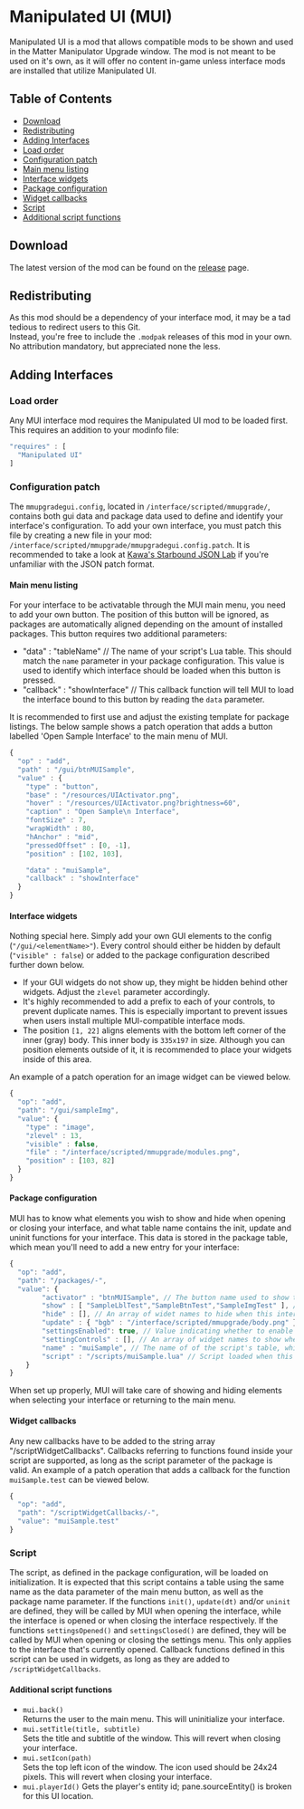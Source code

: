 # Manipulated UI (MUI)
Manipulated UI is a mod that allows compatible mods to be shown and used in the Matter Manipulator Upgrade window. The mod is not meant to be used on it's own, as it will offer no content in-game unless interface mods are installed that utilize Manipulated UI.


## Table of Contents
- [Download](#download)
- [Redistributing](#redistributing)
- [Adding Interfaces](#adding-interfaces)
 - [Load order](#load-order)
 - [Configuration patch](#configuration-patch)
 - [Main menu listing](#main-menu-listing)
 - [Interface widgets](#interface-widgets)
 - [Package configuration](#package-configuration)
 - [Widget callbacks](#widget-callbacks)
 - [Script](#script)
 - [Additional script functions](#additional-script-functions)

## Download
The latest version of the mod can be found on the [release](https://github.com/Silverfeelin/Starbound-ManipulatedUI/releases) page.

## Redistributing
As this mod should be a dependency of your interface mod, it may be a tad tedious to redirect users to this Git.  
Instead, you're free to include the `.modpak` releases of this mod in your own. No attribution mandatory, but appreciated none the less.

## Adding Interfaces

### Load order
Any MUI interface mod requires the Manipulated UI mod to be loaded first. This requires an addition to your modinfo file:

```javascript
"requires" : [
  "Manipulated UI"
]
```

### Configuration patch
The `mmupgradegui.config`, located in `/interface/scripted/mmupgrade/`, contains both gui data and package data used to define and identify your interface's configuration.
To add your own interface, you must patch this file by creating a new file in your mod: `/interface/scripted/mmupgrade/mmupgradegui.config.patch`. It is recommended to take a look at [Kawa's Starbound JSON Lab](http://helmet.kafuka.org/sbmods/json/) if you're unfamiliar with the JSON patch format.

#### Main menu listing
For your interface to be activatable through the MUI main menu, you need to add your own button. The position of this button will be ignored, as packages are automatically aligned depending on the amount of installed packages.
This button requires two additional parameters:
* "data" : "tableName" // The name of your script's Lua table. This should match the `name` parameter in your package configuration. This value is used to identify which interface should be loaded when this button is pressed.
* "callback" : "showInterface" // This callback function will tell MUI to load the interface bound to this button by reading the `data` parameter.

It is recommended to first use and adjust the existing template for package listings. The below sample shows a patch operation that adds a button labelled 'Open Sample Interface' to the main menu of MUI.
```javascript
{
  "op" : "add",
  "path" : "/gui/btnMUISample",
  "value" : {
    "type" : "button",
    "base" : "/resources/UIActivator.png",
    "hover" : "/resources/UIActivator.png?brightness=60",
    "caption" : "Open Sample\n Interface",
    "fontSize" : 7,
    "wrapWidth" : 80,
    "hAnchor" : "mid",
    "pressedOffset" : [0, -1],
    "position" : [102, 103],

    "data" : "muiSample",
    "callback" : "showInterface"
  }
}
```

#### Interface widgets
Nothing special here. Simply add your own GUI elements to the config (`"/gui/<elementName>"`). Every control should either be hidden by default (`"visible" : false`) or added to the package configuration described further down below.

* If your GUI widgets do not show up, they might be hidden behind other widgets. Adjust the `zlevel` parameter accordingly.
* It's highly recommended to add a prefix to each of your controls, to prevent duplicate names. This is especially important to prevent issues when users install multiple MUI-compatible interface mods.
* The position `[1, 22]` aligns elements with the bottom left corner of the inner (gray) body. This inner body is `335x197` in size. Although you can position elements outside of it, it is recommended to place your widgets inside of this area.

An example of a patch operation for an image widget can be viewed below.
```javascript
{
  "op": "add",
  "path": "/gui/sampleImg",
  "value": {
    "type" : "image",
    "zlevel" : 13,
    "visible" : false,
    "file" : "/interface/scripted/mmupgrade/modules.png",
    "position" : [103, 82]
  }
}
```

#### Package configuration
MUI has to know what elements you wish to show and hide when opening or closing your interface, and what table name contains the init, update and uninit functions for your interface.
This data is stored in the package table, which mean you'll need to add a new entry for your interface:
```javascript
{
  "op": "add",
  "path": "/packages/-",
  "value": {
		"activator" : "btnMUISample", // The button name used to show this interface, see chapter 'Main Menu Listing'.
		"show" : [ "SampleLblTest","SampleBtnTest","SampleImgTest" ], // An array of widget names to show when this interface is opened. These widgets will automatically be hidden when the interface is closed.
		"hide" : [], // An array of widet names to hide when this interface is opened. These widgets will automatically be shown when the interface is closed.
		"update" : { "bgb" : "/interface/scripted/mmupgrade/body.png" }, // Object with keys representing widget names of images and values representing the new image to apply when this interface is opened. This can, for example, be used to change the MUI background body ('bgb').
		"settingsEnabled": true, // Value indicating whether to enable (true) or disable (false) the settings menu for this interface, accessed by pressing the cog while the interface is open.
		"settingControls" : [], // An array of widget names to show when the settings menu is opened while this interface is open. This will hide the interface widgets as defined in 'show', until the settings menu is closed again.
		"name" : "muiSample", // The name of of the script's table, which should also match the 'data' parameter on the main menu listing button (see chapter Main Menu Listing).
		"script" : "/scripts/muiSample.lua" // Script loaded when this interface is opened. It should contain a table <name>, optionally containing the functions <name>.init(), <name>.update(dt) and <name>.uninit().
	}
}
```
When set up properly, MUI will take care of showing and hiding elements when selecting your interface or returning to the main menu.

#### Widget callbacks
 Any new callbacks have to be added to the string array "/scriptWidgetCallbacks". Callbacks referring to functions found inside your script are supported, as long as the script parameter of the package is valid.
 An example of a patch operation that adds a callback for the function `muiSample.test` can be viewed below.
```javascript
{
  "op": "add",
  "path": "/scriptWidgetCallbacks/-",
  "value": "muiSample.test"
}
```

### Script
The script, as defined in the package configuration, will be loaded on initialization. It is expected that this script contains a table using the same name as the data parameter of the main menu button, as well as the package name parameter.
If the functions `init()`, `update(dt)` and/or `uninit` are defined, they will be called by MUI when opening the interface, while the interface is opened or when closing the interface respectively.
If the functions `settingsOpened()` and `settingsClosed()` are defined, they will be called by MUI when opening or closing the settings menu. This only applies to the interface that's currently opened.
Callback functions defined in this script can be used in widgets, as long as they are added to `/scriptWidgetCallbacks`.

#### Additional script functions
* `mui.back()`  
Returns the user to the main menu. This will uninitialize your interface.
* `mui.setTitle(title, subtitle)`  
Sets the title and subtitle of the window. This will revert when closing your interface.
* `mui.setIcon(path)`  
Sets the top left icon of the window. The icon used should be 24x24 pixels. This will revert when closing your interface. 
* `mui.playerId()`
Gets the player's entity id; pane.sourceEntity() is broken for this UI location.

